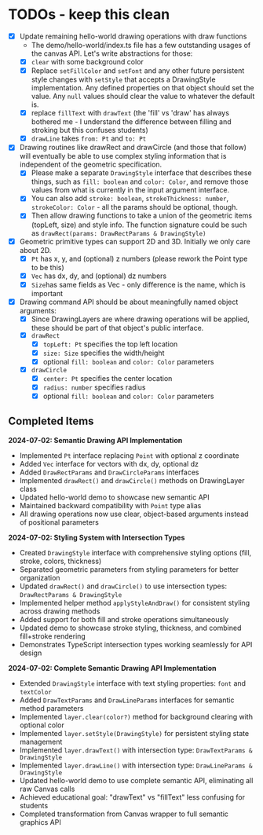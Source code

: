 # TODOs - keep this clean

- [x] Update remaining hello-world drawing operations with draw functions
  - The demo/hello-world/index.ts file has a few outstanding usages of the
    canvas API. Let's write abstractions for those:
  - [x] `clear` with some background color
  - [x] Replace `setFillColor` and `setFont` and any other future persistent
        style changes with `setStyle` that accepts a DrawingStyle implementation.
        Any defined properties on that object should set the value. Any `null`
        values should clear the value to whatever the default is.
  - [x] replace `fillText` with `drawText` (the 'fill' vs 'draw' has always
        bothered me - I understand the difference between filling and stroking but
        this confuses students)
  - [x] `drawLine` takes `from: Pt` and `to: Pt`

- [x] Drawing routines like drawRect and drawCircle (and those that follow) will
      eventually be able to use complex styling information that is independent
      of the geometric specification.
  - [x] Please make a separate `DrawingStyle` interface that describes these
        things, such as `fill: boolean` and `color: Color`, and remove those
        values from what is currently in the input argument interface.
  - [x] You can also add `stroke: boolean`, `strokeThickness: number`,
        `strokeColor: Color` - all the params should be optional, though.
  - [x] Then allow drawing functions to take a union of the geometric items
        (topLeft, size) and style info. The function signature could be such as
        `drawRect(params: DrawRectParams & DrawingStyle)`

- [x] Geometric primitive types can support 2D and 3D. Initially we only care about 2D.
  - [x] `Pt` has x, y, and (optional) z numbers (please rework the Point type to be this)
  - [x] `Vec` has dx, dy, and (optional) dz numbers
  - [x] `Size`has same fields as Vec - only difference is the name, which is important
- [x] Drawing command API should be about meaningfully named object arguments:
  - [x] Since DrawingLayers are where drawing operations will be applied,
        these should be part of that object's public interface.
  - [x] `drawRect`
    - [x] `topLeft: Pt` specifies the top left location
    - [x] `size: Size` specifies the width/height
    - [x] optional `fill: boolean` and `color: Color` parameters
  - [x] `drawCircle`
    - [x] `center: Pt` specifies the center location
    - [x] `radius: number` specifies radius
    - [x] optional `fill: boolean` and `color: Color` parameters

## Completed Items

**2024-07-02: Semantic Drawing API Implementation**

- Implemented `Pt` interface replacing `Point` with optional z coordinate
- Added `Vec` interface for vectors with dx, dy, optional dz
- Added `DrawRectParams` and `DrawCircleParams` interfaces
- Implemented `drawRect()` and `drawCircle()` methods on DrawingLayer class
- Updated hello-world demo to showcase new semantic API
- Maintained backward compatibility with `Point` type alias
- All drawing operations now use clear, object-based arguments instead of positional parameters

**2024-07-02: Styling System with Intersection Types**

- Created `DrawingStyle` interface with comprehensive styling options (fill, stroke, colors, thickness)
- Separated geometric parameters from styling parameters for better organization
- Updated `drawRect()` and `drawCircle()` to use intersection types: `DrawRectParams & DrawingStyle`
- Implemented helper method `applyStyleAndDraw()` for consistent styling across drawing methods
- Added support for both fill and stroke operations simultaneously
- Updated demo to showcase stroke styling, thickness, and combined fill+stroke rendering
- Demonstrates TypeScript intersection types working seamlessly for API design

**2024-07-02: Complete Semantic Drawing API Implementation**

- Extended `DrawingStyle` interface with text styling properties: `font` and `textColor`
- Added `DrawTextParams` and `DrawLineParams` interfaces for semantic method parameters
- Implemented `layer.clear(color?)` method for background clearing with optional color
- Implemented `layer.setStyle(DrawingStyle)` for persistent styling state management
- Implemented `layer.drawText()` with intersection type: `DrawTextParams & DrawingStyle`
- Implemented `layer.drawLine()` with intersection type: `DrawLineParams & DrawingStyle`
- Updated hello-world demo to use complete semantic API, eliminating all raw Canvas calls
- Achieved educational goal: "drawText" vs "fillText" less confusing for students
- Completed transformation from Canvas wrapper to full semantic graphics API
